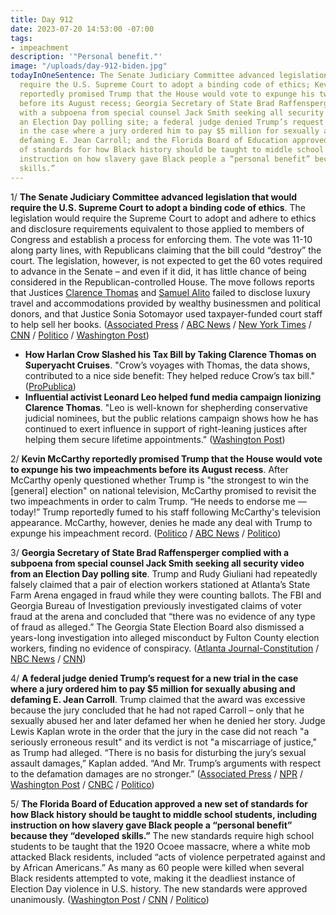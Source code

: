 ```yaml
---
title: Day 912
date: 2023-07-20 14:53:00 -07:00
tags:
- impeachment
description: '"Personal benefit."'
image: "/uploads/day-912-biden.jpg"
todayInOneSentence: The Senate Judiciary Committee advanced legislation that would
  require the U.S. Supreme Court to adopt a binding code of ethics; Kevin McCarthy
  reportedly promised Trump that the House would vote to expunge his two impeachments
  before its August recess; Georgia Secretary of State Brad Raffensperger complied
  with a subpoena from special counsel Jack Smith seeking all security video from
  an Election Day polling site; a federal judge denied Trump’s request for a new trial
  in the case where a jury ordered him to pay $5 million for sexually abusing and
  defaming E. Jean Carroll; and the Florida Board of Education approved a new set
  of standards for how Black history should be taught to middle school students, including
  instruction on how slavery gave Black people a “personal benefit” because they “developed
  skills.”
---
```


1/ **The Senate Judiciary Committee advanced legislation that would require the U.S. Supreme Court to adopt a binding code of ethics**. The legislation would require the Supreme Court to adopt and adhere to ethics and disclosure requirements equivalent to those applied to members of Congress and establish a process for enforcing them. The vote was 11-10 along party lines, with Republicans claiming that the bill could “destroy” the court. The legislation, however, is not expected to get the 60 votes required to advance in the Senate – and even if it did, it has little chance of being considered in the Republican-controlled House. The move follows reports that Justices [Clarence Thomas](https://whatthefuckjusthappenedtoday.com/2023/04/06/day-807/#1-supreme-court-justice-clarence-tho) and [Samuel Alito](https://whatthefuckjusthappenedtoday.com/2023/06/26/day-888/) failed to disclose luxury travel and accommodations provided by wealthy businessmen and political donors, and that Justice Sonia Sotomayor used taxpayer-funded court staff to help sell her books. ([Associated Press](https://apnews.com/article/supreme-court-ethics-senate-clarence-thomas-3e34958536ce4fa464b6ff8cc1d71260) / [ABC News](https://abcnews.go.com/Politics/supreme-court-faces-senate-ethics-bill-amid-justices/story?id=101496678) / [New York Times](https://www.nytimes.com/2023/07/20/us/politics/senate-supreme-court-ethics-rules.html?action=click&module=Well&pgtype=Homepage&section=US%20Politics) / [CNN](https://www.cnn.com/2023/07/20/politics/supreme-court-ethics-bill-senate-judiciary/index.html) / [Politico](https://www.politico.com/news/2023/07/20/supreme-court-ethics-congress-00107413) / [Washington Post](https://www.washingtonpost.com/politics/2023/07/20/supreme-court-ethics/))

* **How Harlan Crow Slashed his Tax Bill by Taking Clarence Thomas on Superyacht Cruises**. "Crow’s voyages with Thomas, the data shows, contributed to a nice side benefit: They helped reduce Crow’s tax bill." ([ProPublica](https://www.propublica.org/article/harlan-crow-slashed-tax-bill-clarence-thomas-superyacht))
* **Influential activist Leonard Leo helped fund media campaign lionizing Clarence Thomas**. "Leo is well-known for shepherding conservative judicial nominees, but the public relations campaign shows how he has continued to exert influence in support of right-leaning justices after helping them secure lifetime appointments." ([Washington Post](https://www.washingtonpost.com/investigations/2023/07/20/leonard-leo-clarence-thomas-paoletta/))

2/ **Kevin McCarthy reportedly promised Trump that the House would vote to expunge his two impeachments before its August recess**. After McCarthy openly questioned whether Trump is "the strongest to win the [general] election" on national television, McCarthy promised to revisit the two impeachments in order to calm Trump. “He needs to endorse me — today!” Trump reportedly fumed to his staff following McCarthy's television appearance. McCarthy, however, denies he made any deal with Trump to expunge his impeachment record. ([Politico](https://www.politico.com/news/2023/07/20/kevin-mccarthy-donald-trump-impeachment-expunge-promise-00107236) / [ABC News](https://abcnews.go.com/Politics/mccarthy-denies-report-promised-trump-expungement-impeachments/story?id=101522596) / [Politico](https://www.politico.com/news/2023/07/20/centrists-pan-expunging-trumps-record-as-mccarthy-denies-any-deal-00107362))

3/ **Georgia Secretary of State Brad Raffensperger complied with a subpoena from special counsel Jack Smith seeking all security video from an Election Day polling site**. Trump and Rudy Giuliani had repeatedly falsely claimed that a pair of election workers stationed at Atlanta’s State Farm Arena engaged in fraud while they were counting ballots. The FBI and Georgia Bureau of Investigation previously investigated claims of voter fraud at the arena and concluded that “there was no evidence of any type of fraud as alleged.” The Georgia State Election Board also dismissed a years-long investigation into alleged misconduct by Fulton County election workers, finding no evidence of conspiracy. ([Atlanta Journal-Constitution](https://www.ajc.com/politics/exclusive-feds-sought-surveillance-video-from-state-farm-arena/TWLKTY4KGFB25DUPSPZXUEDFL4/) / [NBC News](https://www.nbcnews.com/politics/justice-department/special-counsel-subpoenaed-georgia-official-surveillance-video-polling-rcna95192) / [CNN](https://www.cnn.com/2023/07/19/politics/special-counsel-subpoena-atlanta-2020/))

4/ **A federal judge denied Trump’s request for a new trial in the case where a jury ordered him to pay $5 million for sexually abusing and defaming E. Jean Carroll**. Trump claimed that the award was excessive because the jury concluded that he had not raped Carroll – only that he sexually abused her and later defamed her when he denied her story. Judge Lewis Kaplan wrote in the order that the jury in the case did not reach "a seriously erroneous result" and its verdict is not "a miscarriage of justice," as Trump had alleged. “There is no basis for disturbing the jury’s sexual assault damages,” Kaplan added. “And Mr. Trump’s arguments with respect to the defamation damages are no stronger.” ([Associated Press](https://apnews.com/article/trump-rape-trial-columnist-carroll-4974ef026f3da61bc6f1b7ddda3ad10e) / [NPR](https://www.npr.org/2023/07/19/1188615116/trump-carroll-lawsuit) / [Washington Post](https://www.washingtonpost.com/national-security/2023/07/19/judge-refuses-trump-new-trial-after-5-million-e-jean-carroll-verdict/) / [CNBC](https://www.cnbc.com/2023/07/19/trump-denied-new-trial-for-damages-in-e-jean-carroll-sex-case.html) / [Politico](https://www.politico.com/news/2023/07/19/trump-loses-bid-new-trial-carroll-00107025))
 
5/ **The Florida Board of Education approved a new set of standards for how Black history should be taught to middle school students, including instruction on how slavery gave Black people a “personal benefit” because they “developed skills.”** The new standards require high school students to be taught that the 1920 Ocoee massacre, where a white mob attacked Black residents, included “acts of violence perpetrated against and by African Americans.” As many as 60 people were killed when several Black residents attempted to vote, making it the deadliest instance of Election Day violence in U.S. history. The new standards were approved unanimously. ([Washington Post](https://www.washingtonpost.com/nation/2023/07/19/florida-black-history-standards/) / [CNN](https://www.cnn.com/2023/07/20/us/florida-black-history-education-standards-reaj/index.html) / [Politico](https://www.politico.com/news/2023/07/20/florida-black-history-teaching-standards-00107067))


